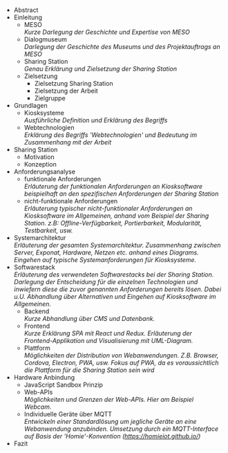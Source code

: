- Abstract
- Einleitung
  - MESO<br>
    *Kurze Darlegung der Geschichte und Expertise von MESO*
  - Dialogmuseum<br>
    *Darlegung der Geschichte des Museums und des Projektauftrags an MESO*
  - Sharing Station<br>
    *Genau Erklärung und Zielsetzung der Sharing Station*
  - Zielsetzung
    - Zielsetzung Sharing Station
    - Zielsetzung der Arbeit
    - Zielgruppe 
- Grundlagen
  - Kiosksysteme<br>
    *Ausführliche Definition und Erklärung des Begriffs*
  - Webtechnologien<br>
    *Erklärung des Begriffs 'Webtechnologien' und Bedeutung im Zusammenhang mit der Arbeit*
- Sharing Station
  - Motivation
  - Konzeption
- Anforderungsanalyse
  - funktionale Anforderungen<br>
    *Erläuterung der funktionalen Anforderungen an Kiosksoftware beispielhaft an den spezifischen Anforderungen der Sharing Station*
  - nicht-funktionale Anforderungen<br>
    *Erläuterung typischer nicht-funktionaler Anforderungen an Kiosksoftware im Allgemeinen, anhand vom Beispiel der Sharing Station. z.B: Offline-Verfügbarkeit, Portierbarkeit, Modularität, Testbarkeit, usw.*
- Systemarchitektur<br>
  *Erläuterung der gesamten Systemarchitektur. Zusammenhang zwischen Server, Exponat, Hardware, Netzen etc. anhand eines Diagrams. Eingehen auf typische Systemanforderungen für Kiosksysteme.*
- Softwarestack<br>
   *Erläuterung des verwendeten Softwarestacks bei der Sharing Station. Darlegung der Entscheidung für die einzelnen Technologien und inwiefern diese die zuvor genannten Anforderungen bereits lösen. Dabei u.U. Abhandlung über Alternativen und Eingehen auf Kiosksoftware im Allgemeinen.*
  - Backend<br>
    *Kurze Abhandlung über CMS und Datenbank.*
  - Frontend<br>
    *Kurze Erklärung SPA mit React und Redux. Erläuterung der Frontend-Applikation und Visualisierung mit UML-Diagram.*
  - Plattform<br>
    *Möglichkeiten der Distribution von Webanwendungen. Z.B. Browser, Cordova, Electron, PWA, usw.*
    *Fokus auf PWA, da es voraussichtlich die Plattform für die Sharing Station sein wird*
- Hardware Anbindung
  - JavaScript Sandbox Prinzip
  - Web-APIs<br>
    *Möglichkeiten und Grenzen der Web-APIs. Hier am Beispiel Webcam.*
  - Individuelle Geräte über MQTT<br>
    *Entwickeln einer Standardlösung um jegliche Geräte an eine Webanwendung anzubinden. Umsetzung durch ein MQTT-Interface auf Basis der 'Homie'-Konvention (https://homieiot.github.io/)*
- Fazit